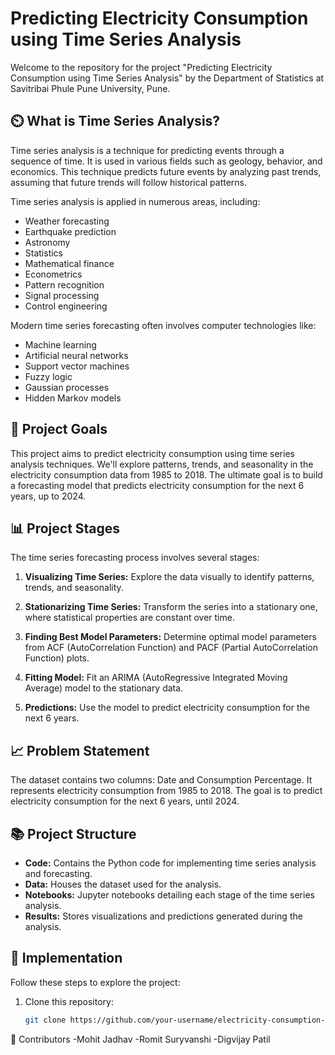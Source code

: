 # Predicting Electricity Consumption using Time Series Analysis


Welcome to the repository for the project "Predicting Electricity Consumption using Time Series Analysis" by the Department of Statistics at Savitribai Phule Pune University, Pune.

## ⏲️ What is Time Series Analysis?

Time series analysis is a technique for predicting events through a sequence of time. It is used in various fields such as geology, behavior, and economics. This technique predicts future events by analyzing past trends, assuming that future trends will follow historical patterns.

Time series analysis is applied in numerous areas, including:

- Weather forecasting
- Earthquake prediction
- Astronomy
- Statistics
- Mathematical finance
- Econometrics
- Pattern recognition
- Signal processing
- Control engineering

Modern time series forecasting often involves computer technologies like:

- Machine learning
- Artificial neural networks
- Support vector machines
- Fuzzy logic
- Gaussian processes
- Hidden Markov models

## 🎯 Project Goals

This project aims to predict electricity consumption using time series analysis techniques. We'll explore patterns, trends, and seasonality in the electricity consumption data from 1985 to 2018. The ultimate goal is to build a forecasting model that predicts electricity consumption for the next 6 years, up to 2024.

## 📊 Project Stages

The time series forecasting process involves several stages:

1. **Visualizing Time Series:** Explore the data visually to identify patterns, trends, and seasonality.

2. **Stationarizing Time Series:** Transform the series into a stationary one, where statistical properties are constant over time.

3. **Finding Best Model Parameters:** Determine optimal model parameters from ACF (AutoCorrelation Function) and PACF (Partial AutoCorrelation Function) plots.

4. **Fitting Model:** Fit an ARIMA (AutoRegressive Integrated Moving Average) model to the stationary data.

5. **Predictions:** Use the model to predict electricity consumption for the next 6 years.

## 📈 Problem Statement

The dataset contains two columns: Date and Consumption Percentage. It represents electricity consumption from 1985 to 2018. The goal is to predict electricity consumption for the next 6 years, until 2024.

## 📚 Project Structure

- **Code:** Contains the Python code for implementing time series analysis and forecasting.
- **Data:** Houses the dataset used for the analysis.
- **Notebooks:** Jupyter notebooks detailing each stage of the time series analysis.
- **Results:** Stores visualizations and predictions generated during the analysis.

## 🚀 Implementation

Follow these steps to explore the project:

1. Clone this repository:
   ```sh
   git clone https://github.com/your-username/electricity-consumption-time-series.git
👥 Contributors
-Mohit Jadhav
-Romit Suryvanshi
-Digvijay Patil

